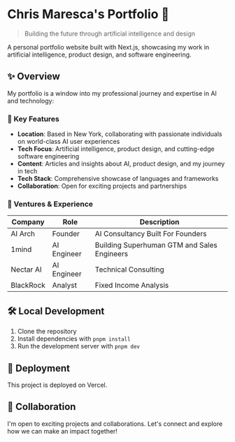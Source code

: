 # Chris Maresca's Portfolio 🚀

> Building the future through artificial intelligence and design

A personal portfolio website built with Next.js, showcasing my work in artificial intelligence, product design, and software engineering.

## ✨ Overview

My portfolio is a window into my professional journey and expertise in AI and technology:

### 🌟 Key Features

- **Location**: Based in New York, collaborating with passionate individuals on world-class AI user experiences
- **Tech Focus**: Artificial intelligence, product design, and cutting-edge software engineering
- **Content**: Articles and insights about AI, product design, and my journey in tech
- **Tech Stack**: Comprehensive showcase of languages and frameworks
- **Collaboration**: Open for exciting projects and partnerships

### 🏢 Ventures & Experience

| Company | Role | Description |
|---------|------|-------------|
| AI Arch | Founder | AI Consultancy Built For Founders |
| 1mind | AI Engineer | Building Superhuman GTM and Sales Engineers |
| Nectar AI | AI Engineer | Technical Consulting |
| BlackRock | Analyst | Fixed Income Analysis |

## 🛠️ Local Development

1. Clone the repository
2. Install dependencies with `pnpm install`
3. Run the development server with `pnpm dev`

## 🚀 Deployment

This project is deployed on Vercel.

## 🤝 Collaboration

I'm open to exciting projects and collaborations. Let's connect and explore how we can make an impact together!
